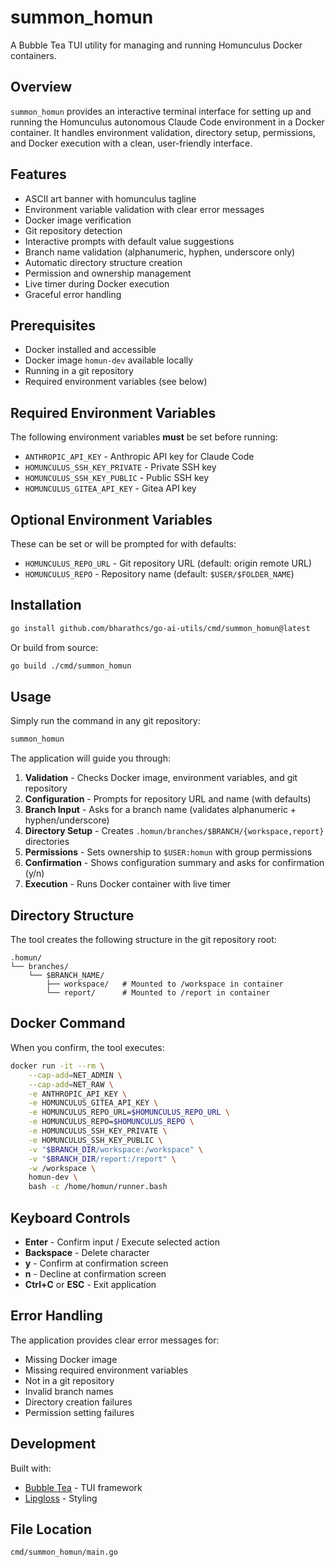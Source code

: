 # summon_homun

A Bubble Tea TUI utility for managing and running Homunculus Docker containers.

## Overview

`summon_homun` provides an interactive terminal interface for setting up and running the Homunculus autonomous Claude Code environment in a Docker container. It handles environment validation, directory setup, permissions, and Docker execution with a clean, user-friendly interface.

## Features

- ASCII art banner with homunculus tagline
- Environment variable validation with clear error messages
- Docker image verification
- Git repository detection
- Interactive prompts with default value suggestions
- Branch name validation (alphanumeric, hyphen, underscore only)
- Automatic directory structure creation
- Permission and ownership management
- Live timer during Docker execution
- Graceful error handling

## Prerequisites

- Docker installed and accessible
- Docker image `homun-dev` available locally
- Running in a git repository
- Required environment variables (see below)

## Required Environment Variables

The following environment variables **must** be set before running:

- `ANTHROPIC_API_KEY` - Anthropic API key for Claude Code
- `HOMUNCULUS_SSH_KEY_PRIVATE` - Private SSH key
- `HOMUNCULUS_SSH_KEY_PUBLIC` - Public SSH key
- `HOMUNCULUS_GITEA_API_KEY` - Gitea API key

## Optional Environment Variables

These can be set or will be prompted for with defaults:

- `HOMUNCULUS_REPO_URL` - Git repository URL (default: origin remote URL)
- `HOMUNCULUS_REPO` - Repository name (default: `$USER/$FOLDER_NAME`)

## Installation

```bash
go install github.com/bharathcs/go-ai-utils/cmd/summon_homun@latest
```

Or build from source:

```bash
go build ./cmd/summon_homun
```

## Usage

Simply run the command in any git repository:

```bash
summon_homun
```

The application will guide you through:

1. **Validation** - Checks Docker image, environment variables, and git repository
2. **Configuration** - Prompts for repository URL and name (with defaults)
3. **Branch Input** - Asks for a branch name (validates alphanumeric + hyphen/underscore)
4. **Directory Setup** - Creates `.homun/branches/$BRANCH/{workspace,report}` directories
5. **Permissions** - Sets ownership to `$USER:homun` with group permissions
6. **Confirmation** - Shows configuration summary and asks for confirmation (y/n)
7. **Execution** - Runs Docker container with live timer

## Directory Structure

The tool creates the following structure in the git repository root:

```
.homun/
└── branches/
    └── $BRANCH_NAME/
        ├── workspace/   # Mounted to /workspace in container
        └── report/      # Mounted to /report in container
```

## Docker Command

When you confirm, the tool executes:

```bash
docker run -it --rm \
    --cap-add=NET_ADMIN \
    --cap-add=NET_RAW \
    -e ANTHROPIC_API_KEY \
    -e HOMUNCULUS_GITEA_API_KEY \
    -e HOMUNCULUS_REPO_URL=$HOMUNCULUS_REPO_URL \
    -e HOMUNCULUS_REPO=$HOMUNCULUS_REPO \
    -e HOMUNCULUS_SSH_KEY_PRIVATE \
    -e HOMUNCULUS_SSH_KEY_PUBLIC \
    -v "$BRANCH_DIR/workspace:/workspace" \
    -v "$BRANCH_DIR/report:/report" \
    -w /workspace \
    homun-dev \
    bash -c /home/homun/runner.bash
```

## Keyboard Controls

- **Enter** - Confirm input / Execute selected action
- **Backspace** - Delete character
- **y** - Confirm at confirmation screen
- **n** - Decline at confirmation screen
- **Ctrl+C** or **ESC** - Exit application

## Error Handling

The application provides clear error messages for:

- Missing Docker image
- Missing required environment variables
- Not in a git repository
- Invalid branch names
- Directory creation failures
- Permission setting failures

## Development

Built with:
- [Bubble Tea](https://github.com/charmbracelet/bubbletea) - TUI framework
- [Lipgloss](https://github.com/charmbracelet/lipgloss) - Styling

## File Location

`cmd/summon_homun/main.go`

